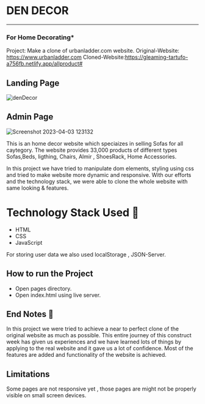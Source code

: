 

# DEN DECOR

-----
### For Home Decorating* 
Project: Make a clone of urbanladder.com website.
Original-Website: https://www.urbanladder.com
Cloned-Website:https://gleaming-tartufo-a756fb.netlify.app/allproduct#
## Landing Page
![denDecor](https://github.com/rohansah29/entertaining-snails-6673/assets/119648587/8e7ec967-f40c-4e37-9d1e-abcf59bbc1d3)

## Admin Page
![Screenshot 2023-04-03 123132](https://user-images.githubusercontent.com/115460422/229435830-fe8f6d2d-bbfc-456c-b9eb-611e6af6ab4f.png)

This is an home decor website which speciaizes in selling Sofas for all  caytegory. The website provides 33,000 products of different types Sofas,Beds, ligthing, Chairs, Almir , ShoesRack, Home Accessories.

In this project we have tried to manipulate dom elements, styling using css and tried to make website more dynamic and responsive. With our efforts and the technology stack, we were able to clone the whole website with same looking & features.


# Technology Stack Used 🌟
* HTML
* CSS
* JavaScript

For storing user data we also used localStorage , JSON-Server.

## How to run the Project
* Open pages directory.
* Open index.html using live server.

## End Notes 📑
In this project we were tried to achieve a near to perfect clone of the original website as much as possible. This entire journey of this construct week has given us experiences and we have learned lots of things by applying to the real website and it gave us a lot of confidence. Most of the features are added and functionality of the website is achieved.

## Limitations
Some pages are not responsive yet , those pages are might not be properly visible on small screen devices.
